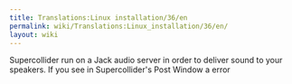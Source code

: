 ```yaml
---
title: Translations:Linux installation/36/en
permalink: wiki/Translations:Linux_installation/36/en/
layout: wiki
---
```


Supercollider run on a Jack audio server in order to deliver sound to
your speakers. If you see in Supercollider's Post Window a error
